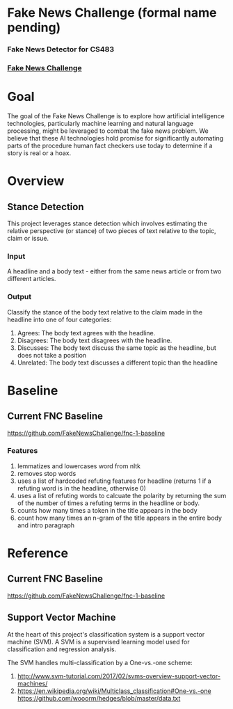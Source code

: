 # Fake News Challenge (formal name pending) 
### Fake News Detector for CS483
### [Fake News Challenge](http://www.fakenewschallenge.org)

# Goal
The goal of the Fake News Challenge is to explore how artificial intelligence technologies, particularly machine learning and natural language processing, might be leveraged to combat the fake news problem. We believe that these AI technologies hold promise for significantly automating parts of the procedure human fact checkers use today to determine if a story is real or a hoax.

# Overview
## Stance Detection
This project leverages stance detection which involves estimating the relative perspective (or stance) of two pieces of text relative to the topic, claim or issue.
### Input
A headline and a body text - either from the same news article or from two different articles.
### Output
Classify the stance of the body text relative to the claim made in the headline into one of four categories:
  1. Agrees: The body text agrees with the headline.
  2. Disagrees: The body text disagrees with the headline.
  3. Discusses: The body text discuss the same topic as the headline, but does not take a position
  4. Unrelated: The body text discusses a different topic than the headline

# Baseline
## Current FNC Baseline
https://github.com/FakeNewsChallenge/fnc-1-baseline

### Features
  1. lemmatizes and lowercases word from nltk
  2. removes stop words
  3. uses a list of hardcoded refuting features for headline (returns 1 if a refuting word is in the headline, otherwise 0) 
  4. uses a list of refuting words to calcuate the polarity by returning the sum of the number of times a refuting terms in the headline or body.
  5. counts how many times a token in the title appears in the body
  6. count how many times an n-gram of the title appears in the entire body and intro paragraph

# Reference
## Current FNC Baseline
https://github.com/FakeNewsChallenge/fnc-1-baseline

## Support Vector Machine
At the heart of this project's classification system is a support vector machine (SVM). A SVM is a supervised learning model used for classification and regression analysis.

The SVM handles multi-classification by a One-vs.-one scheme:
  1. http://www.svm-tutorial.com/2017/02/svms-overview-support-vector-machines/
  2. https://en.wikipedia.org/wiki/Multiclass_classification#One-vs.-one
  https://github.com/wooorm/hedges/blob/master/data.txt
